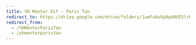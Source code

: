 ```yaml
---
title: YH Mentor Kit - Paris Tan
redirect_to: https://drive.google.com/drive/folders/1ueFsAuVp8qnNVE5lrKqq5Ox4JFhMBUac?usp=sharing
redirect_from: 
  - /YHMentorParisTan
  - /yhmentorparistan
---
```


